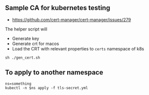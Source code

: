 ## Sample CA for kubernetes testing
- https://github.com/cert-manager/cert-manager/issues/279

The helper script will 
- Generate key
- Generate crt for macos
- Load the CRT with relevant properties to `certs` namespace of k8s

```
sh ./gen_cert.sh
```

## To apply to another namespace
```
ns=something
kubectl -n $ns apply -f tls-secret.yml
```
